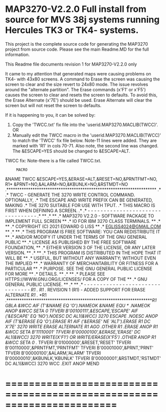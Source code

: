 # MAP3270-V2.2.0 Full install from source for MVS 38j systems running Hercules TK3 or TK4- systems.
This project is the complete source code for generating the MAP3270 project from source code.
Please see the main Readme.MD for the full information.

This Readme file documents revision 1 for MAP3270-V2.2.0 only

It came to my attention that generated maps were causing problems on TK4- with 43x80 screens.
A command to Erase the screen was causing the screen to clear and the size revert to 24x80 mode.
The issue revolves around the "alternate partition".  The Erase commands (x'F1' or x'F5') causes
the screen to clear and resets the screen to defaults.  To avoid this, the Erase Alternate (x'7E')
should be used.  Erase Alternate will clear the screen but will not reset the screen to defaults.

If it is happening to you, it can be solved by:

1)  Copy the 'TWCC.txt' fix file into the 'userid.MAP3270.MACLIB(TWCC)'.
    OR
2)  Manually edit the TWCC macro in the 'userid.MAP3270.MACLIB(TWCC)' to match the
    'TWCC' fix file below.  Note-11 lines were added.  They are marked with
    'R1' in cols 70-71.  Also note, the second line was changed.  The
     &ESCAPE=YES should be changed to &ESCAPE=ALT.

TWCC fix: Note-there is a file called TWCC.txt.

         MACRO
&NAME    TWCC  &ESCAPE=YES,&ERASE=ALT,&RESET=NO,&PRNTFMT=NO,         R1*
               &PRNT=NO,&ALARM=NO,&KBUNLK=NO,&RSTMDT=NO
.*********************************************************************
.*
.*   TWCC - GENERATE THE 3270 WRITE CONTROL COMMAND.  OPTIONALLY,
.*          THE ESCAPE AND WRITE PREFIX CAN BE GENERATED, MAKING
.*          THE 3270 SUITABLE FOR USE WITH TPUT.
.*          THIS MACRO IS FIRST WHEN DEFINING A SCREEN.
.*
.* - - - - - - - - - - - - - - - - - - - - - - - - - - - - - - - - -
.*                                                                  **
.*                                                                  **
.* MAP3270 V2.2.0 - SOFTWARE PACKAGE TO IMPLEMENT FULL SCREEN       **
.* IO FOR IBM 3270 CLASS TERMINALS.                                 **
.*                                                                  **
.*             COPYRIGHT (C) 2021  EDWARD G LISS                    **
.*                     EGLISS4024@GMAIL.COM                         **
.*                                                                  **
.* THIS PROGRAM IS FREE SOFTWARE: YOU CAN REDISTRIBUTE IT           **
.* AND/OR MODIFY IT UNDER THE TERMS OF THE GNU GENERAL PUBLIC       **
.* LICENSE AS PUBLISHED BY THE FREE SOFTWARE FOUNDATION,            **
.* EITHER VERSION 3 OF THE LICENSE, OR ANY LATER VERSION.           **
.*                                                                  **
.* THIS PROGRAM IS DISTRIBUTED IN THE HOPE THAT IT WILL BE          **
.* USEFUL, BUT WITHOUT ANY WARRANTY; WITHOUT EVEN THE IMPLIED       **
.* WARRANTY OF MERCHANTABILITY OR FITNESS FOR A PARTICULAR          **
.* PURPOSE.  SEE THE GNU GENERAL PUBLIC LICENSE FOR MORE            **
.* DETAILS.                                                         **
.*                                                                  **
.* PLEASE SEE HTTPS://WWW.GNU.ORG/LICENSES/ FOR A COPY OF THE       **
.* GNU GENERAL PUBLIC LICENSE.                                      **
.*                                                                  **
.* - - - - - - - - - - - - - - - - - - - - - - - - - - - - - - - -  *R1
.*                                                                  *R1
.* REVISION 1 (R1) - ADDED SUPPORT FOR ERASE ALTERNATE              *R1
.*                                                                  *R1
.********************************************************************R1
         GBLA  &WCC
         AIF   (T'&NAME EQ 'O').NAMEOK
&NAME    EQU   *
.NAMEOK  ANOP
&WCC     SETA  0
         TFVERI B'00100111',&ESCAPE,'ESCAPE'
         AIF   ('&ESCAPE' EQ 'NO').NOESC
         DC    AL1(&WCC)  3270 ESCAPE
.NOESC   ANOP
         AIF   (T'&ERASE EQ 'O').ERASE                              R1
         AIF   ('&ERASE' NE 'ALT').ERASE                            R1
         DC    X'7E'        3270 WRITE ERASE ALTERNATE              R1
         AGO   .OTHER                                               R1
.ERASE   ANOP                                                       R1
&WCC     SETA  B'11110001'
         TFVERI B'00000100',&ERASE,'ERASE'
         DC    AL1(&WCC)  3270 WRITE(X'F1') OR WRITE/ERASE(X'F5')
.OTHER   ANOP                                                       R1
&WCC     SETA  0
.*
         TFVERI B'01000000',&RESET,'RESET'
         TFVERI B'00110000',&PRNTFMT,'PRNTFMT'
         TFVERI B'00001000',&PRNT,'PRNT'
         TFVERI B'00000100',&ALARM,'ALARM'
         TFVERI B'00000010',&KBUNLK,'KBUNLK'
         TFVERI B'00000001',&RSTMDT,'RSTMDT'
         DC    AL1(&WCC)  3270 WCC
.EXIT    ANOP
         MEND

=======================================================================
=======================================================================

